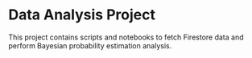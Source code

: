 # Data Analysis Project

This project contains scripts and notebooks to fetch Firestore data and perform Bayesian probability estimation analysis.